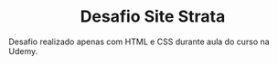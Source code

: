 <h1 align="center">Desafio Site Strata</h1>

Desafio realizado apenas com HTML e CSS durante aula do curso na Udemy.
